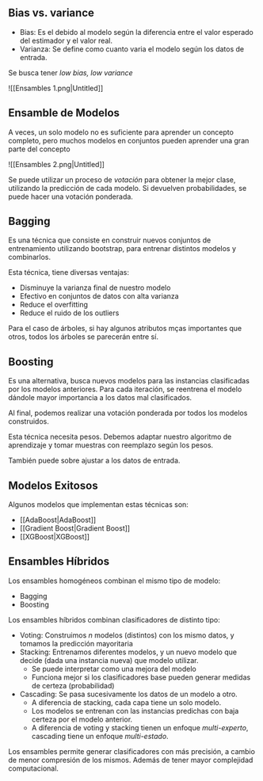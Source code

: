 ## Bias vs. variance

- Bias: Es el debido al modelo según la diferencia entre el valor esperado del estimador y el valor real.
- Varianza: Se define como cuanto varia el modelo según los datos de entrada.

Se busca tener *low bias, low variance*

![[Ensambles 1.png|Untitled]]

## Ensamble de Modelos

A veces, un solo modelo no es suficiente para aprender un concepto completo, pero muchos modelos en conjuntos pueden aprender una gran parte del concepto

![[Ensambles 2.png|Untitled]]

Se puede utilizar un proceso de *votación* para obtener la mejor clase, utilizando la predicción de cada modelo. Si devuelven probabilidades, se puede hacer una votación ponderada.

## Bagging

Es una técnica que consiste en construir nuevos conjuntos de entrenamiento utilizando bootstrap, para entrenar distintos modelos y combinarlos.

Esta técnica, tiene diversas ventajas:

- Disminuye la varianza final de nuestro modelo
- Efectivo en conjuntos de datos con alta varianza
- Reduce el overfitting
- Reduce el ruido de los outliers

Para el caso de árboles, si hay algunos atributos mças importantes que otros, todos los árboles se parecerán entre sí.

## Boosting

Es una alternativa, busca nuevos modelos para las instancias clasificadas por los modelos anteriores. Para cada iteración, se reentrena el modelo dándole mayor importancia a los datos mal clasificados.

Al final, podemos realizar una votación ponderada por todos los modelos construidos.

Esta técnica necesita pesos. Debemos adaptar nuestro algoritmo de aprendizaje y tomar muestras con reemplazo según los pesos.

También puede sobre ajustar a los datos de entrada.

## Modelos Exitosos

Algunos modelos que implementan estas técnicas son:

- [[AdaBoost|AdaBoost]]
- [[Gradient Boost|Gradient Boost]]
- [[XGBoost|XGBoost]]

## Ensambles Híbridos

Los ensambles homogéneos combinan el mismo tipo de modelo:

- Bagging
- Boosting

Los ensambles híbridos combinan clasificadores de distinto tipo:

- Voting: Construimos $n$ modelos (distintos) con los mismo datos, y tomamos la predicción mayoritaria
- Stacking: Entrenamos diferentes modelos, y un nuevo modelo que decide (dada una instancia nueva) que modelo utilizar.
	- Se puede interpretar como una mejora del modelo
	- Funciona mejor si los clasificadores base pueden generar medidas de certeza (probabilidad)
- Cascading: Se pasa sucesivamente los datos de un modelo a otro.
	- A diferencia de stacking, cada capa tiene un solo modelo.
	- Los modelos se entrenan con las instancias predichas con baja certeza por el modelo anterior.
	- A diferencia de voting y stacking tienen un enfoque *multi-experto*, cascading tiene un enfoque *multi-estado*.

Los ensambles permite generar clasificadores con más precisión, a cambio de menor compresión de los mismos. Además de tener mayor complejidad computacional.

